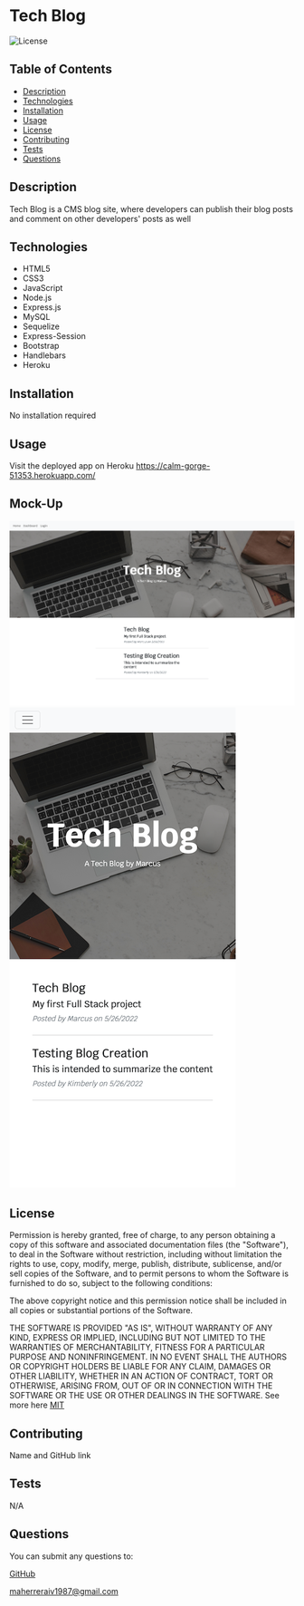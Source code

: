 # Tech Blog

![License](https://img.shields.io/badge/License-MIT-yellow.svg)

## Table of Contents

-   [Description](#description)
-   [Technologies](#technologies)
-   [Installation](#installation)
-   [Usage](#usage)
-   [License](#license)
-   [Contributing](#contributing)
-   [Tests](#tests)
-   [Questions](#questions)

## Description

Tech Blog is a CMS blog site, where developers can publish their blog posts and comment on other developers' posts as well

## Technologies

-   HTML5
-   CSS3
-   JavaScript
-   Node.js
-   Express.js
-   MySQL
-   Sequelize
-   Express-Session
-   Bootstrap
-   Handlebars
-   Heroku

## Installation

No installation required

## Usage

Visit the deployed app on Heroku
https://calm-gorge-51353.herokuapp.com/

## Mock-Up

![Desktop screenshot of Tech Blog](./assets/Tech-Blog-dt.png)
![Mobile screenshot of Tech Blog](./assets/Tech-Blog-mb.png)

## License

Permission is hereby granted, free of charge, to any person obtaining a copy of this software and associated
documentation files (the "Software"), to deal in the Software without restriction, including without limitation the rights
to use, copy, modify, merge, publish, distribute, sublicense, and/or sell copies of the Software, and to permit persons to
whom the Software is furnished to do so, subject to the following conditions:

The above copyright notice and this permission notice shall be included in all copies or substantial portions of the Software.

THE SOFTWARE IS PROVIDED "AS IS", WITHOUT WARRANTY OF ANY KIND, EXPRESS OR IMPLIED,
INCLUDING BUT NOT LIMITED TO THE WARRANTIES OF MERCHANTABILITY, FITNESS FOR A PARTICULAR
PURPOSE AND NONINFRINGEMENT. IN NO EVENT SHALL THE AUTHORS OR COPYRIGHT HOLDERS BE LIABLE
FOR ANY CLAIM, DAMAGES OR OTHER LIABILITY, WHETHER IN AN ACTION OF CONTRACT, TORT OR
OTHERWISE, ARISING FROM, OUT OF OR IN CONNECTION WITH THE SOFTWARE OR THE USE OR OTHER
DEALINGS IN THE SOFTWARE. See more here [MIT](https://opensource.org/licenses/MIT)

## Contributing

Name and GitHub link

## Tests

N/A

## Questions

You can submit any questions to:

[GitHub](https://github.com/mahiv87)

maherreraiv1987@gmail.com
